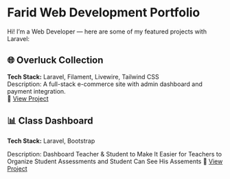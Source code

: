 # Farid Web Development Portfolio

Hi! I’m a Web Developer — here are some of my featured projects with Laravel:

## 🌐 Overluck Collection
**Tech Stack:** Laravel, Filament, Livewire, Tailwind CSS  
Description: A full-stack e-commerce site with admin dashboard and payment integration.  
🔗 [View Project](https://github.com/Xyra0a/OverluckCollection)

## 📊 Class Dashboard
**Tech Stack:** Laravel, Bootstrap

Description: Dashboard Teacher & Student to Make It Easier for Teachers to Organize Student Assessments and Student Can See His Assements
🔗 [View Project](https://github.com/Xyra0a/LSP_SMK_2024/tree/main/LSP_9_2)

